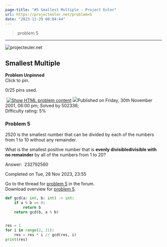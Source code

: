 ```yaml
---
page-title: "#5 Smallest Multiple - Project Euler"
url: https://projecteuler.net/problem=5
date: "2023-11-29 08:04:44"
---
```


> problem 5

---

![projecteuler.net](https://projecteuler.net/images/clipart/print_page_logo.png)

## Smallest Multiple

**Problem Unpinned**  
Click to pin.

0/25 pins used.

 [![](https://projecteuler.net/images/icons/file_html.png "Show HTML problem content")](https://projecteuler.net/minimal=5) ![](https://projecteuler.net/images/icons/info.png)Published on Friday, 30th November 2001, 06:00 pm; Solved by 502336;  
Difficulty rating: 5%

### Problem 5

2520 is the smallest number that can be divided by each of the numbers from 1 to 10 without any remainder.

What is the smallest positive number that is **evenly divisibledivisible with no remainder** by all of the numbers from 1 to 20?

  

Answer:  232792560

Completed on Tue, 28 Nov 2023, 23:55

Go to the thread for [problem 5](https://projecteuler.net/thread=5) in the forum.  
Download overview for [problem 5](https://projecteuler.net/overview=0005).

```python
def gcd(a: int, b: int) -> int:
    if a % b == 0:
        return b
    return gcd(b, a % b)


res = 1
for i in range(2, 21):
    res = res * i // gcd(res, i)
print(res)
```